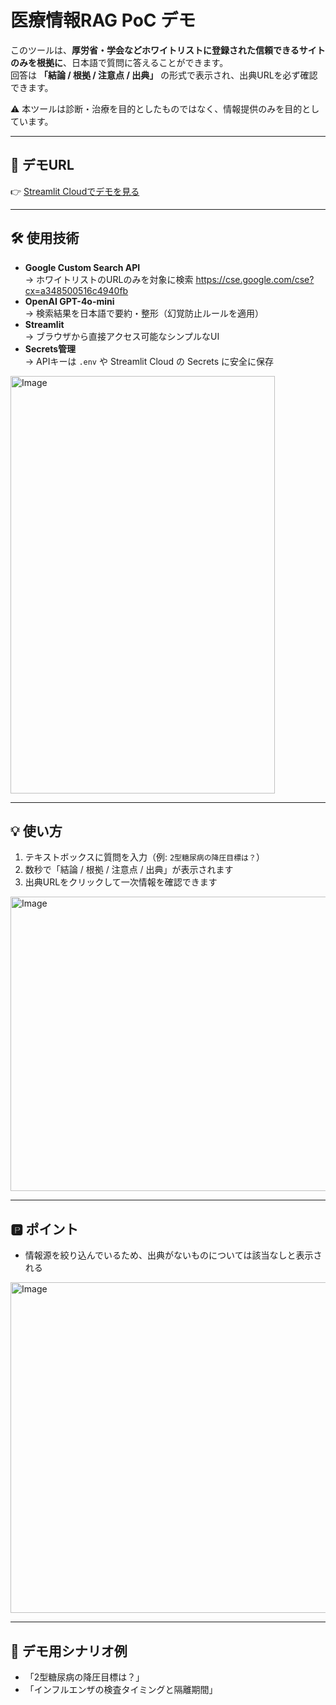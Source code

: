 # 医療情報RAG PoC デモ

このツールは、**厚労省・学会などホワイトリストに登録された信頼できるサイトのみを根拠に**、日本語で質問に答えることができます。  
回答は **「結論 / 根拠 / 注意点 / 出典」** の形式で表示され、出典URLを必ず確認できます。  

⚠️ 本ツールは診断・治療を目的としたものではなく、情報提供のみを目的としています。

---

## 🚀 デモURL
👉 [Streamlit Cloudでデモを見る](https://medicalragdemo-9x87xea88vfrzmepesvhjr.streamlit.app/)

---

## 🛠️ 使用技術
- **Google Custom Search API**  
  → ホワイトリストのURLのみを対象に検索
  https://cse.google.com/cse?cx=a348500516c4940fb
- **OpenAI GPT-4o-mini**  
  → 検索結果を日本語で要約・整形（幻覚防止ルールを適用）  
- **Streamlit**  
  → ブラウザから直接アクセス可能なシンプルなUI  
- **Secrets管理**  
  → APIキーは `.env` や Streamlit Cloud の Secrets に安全に保存

<img width="423" height="668" alt="Image" src="https://github.com/user-attachments/assets/3ef1664d-357a-4e5c-afda-ba49eb6049da" />

---

## 💡 使い方
1. テキストボックスに質問を入力（例: `2型糖尿病の降圧目標は？`）  
2. 数秒で「結論 / 根拠 / 注意点 / 出典」が表示されます  
3. 出典URLをクリックして一次情報を確認できます
<img width="739" height="471" alt="Image" src="https://github.com/user-attachments/assets/135a5574-1de3-4a6c-8a42-cc2ae0429bb5" />


---

## 🅿️ ポイント
- 情報源を絞り込んでいるため、出典がないものについては該当なしと表示される
<img width="740" height="529" alt="Image" src="https://github.com/user-attachments/assets/455f5f05-a977-4b9f-af5e-5cb70fe02f94" />


---

## 📌 デモ用シナリオ例
- 「2型糖尿病の降圧目標は？」  
- 「インフルエンザの検査タイミングと隔離期間」  

